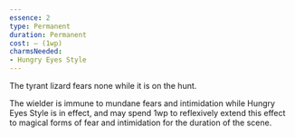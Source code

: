 ```yaml
---
essence: 2
type: Permanent
duration: Permanent
cost: — (1wp)
charmsNeeded:
- Hungry Eyes Style
---
```


The tyrant lizard fears none while it is on the hunt.

The wielder is immune to mundane fears and intimidation while Hungry Eyes Style is in effect, and may spend 1wp to reflexively extend this effect to magical forms of fear and intimidation for the duration of the scene.
